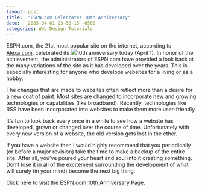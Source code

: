 ```yaml
---
layout: post
title:  "ESPN.com Celebrates 10th Anniversary"
date:   2005-04-01 23-38-15 -0500
categories: Web Design Tutorials
---
```


ESPN.com, the 21st most popular site on the internet, according to [Alexa.com][1], celebrated its ![][2]10th anniversary today (April 1). In honor of the achievement, the administrators of ESPN.com have provided a look back at the many variations of the site as it has developed over the years. This is especially interesting for anyone who develops websites for a living or as a hobby.

The changes that are made to websites often reflect more than a desire for a new coat of paint. Most sites are changed to incorporate new and growing technologies or capabilities (like broadband). Recently, technologies like RSS have been incorporated into websites to make them more user-friendly. 

It’s fun to look back every once in a while to see how a website has developed, grown or changed over the course of time. Unfortunately with every new version of a website, the old version gets lost in the ether.

If you have a website then I would highly recommend that you periodically (or before a major revision) take the time to make a backup of the entire site. After all, you’ve poured your heart and soul into it creating something. Don’t lose it in all of the excitement surrounding the development of what will surely (in your mind) become the next big thing.

Click here to visit the [ESPN.com 10th Anniversary Page][3].

 [1]: http://www.amazon.com/exec/obidos/ASIN/B00008OZUX/ref=tb_si_1x2x25x76/102-1587690-1340166#SiteInfo
 [2]: http://www.gbradhopkins.com/images/webdesign/espn/espn.gif
 [3]: http://sports.espn.go.com/espn/news/story?page=anniversary/1995

